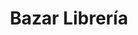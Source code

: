 ---
title: "Bazar Librería"
url: /ciudad-autonoma-de-buenos-aires/bazar-libreria/
shop: Allgemein
---